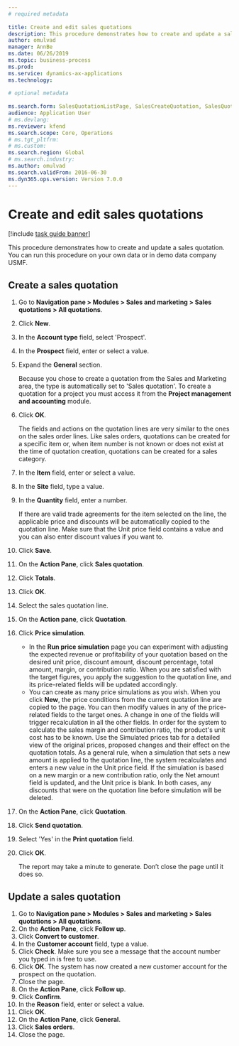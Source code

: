 ```yaml
--- 
# required metadata 
 
title: Create and edit sales quotations
description: This procedure demonstrates how to create and update a sales quotation. 
author: omulvad
manager: AnnBe 
ms.date: 06/26/2019
ms.topic: business-process 
ms.prod:  
ms.service: dynamics-ax-applications 
ms.technology:  
 
# optional metadata 
 
ms.search.form: SalesQuotationListPage, SalesCreateQuotation, SalesQuotationTable, SalesQuotationTotals, SalesQuotationPriceSimulation, SalesQuotationEditLines, SrsReportViewerForm, smmSetNumSeqIfManual, CustTable, SalesTable   
audience: Application User 
# ms.devlang:  
ms.reviewer: kfend
ms.search.scope: Core, Operations 
# ms.tgt_pltfrm:  
# ms.custom:  
ms.search.region: Global
# ms.search.industry: 
ms.author: omulvad
ms.search.validFrom: 2016-06-30 
ms.dyn365.ops.version: Version 7.0.0 
---
```

# Create and edit sales quotations

[!include [task guide banner](../../includes/task-guide-banner.md)]

This procedure demonstrates how to create and update a sales quotation. You can run this procedure on your own data or in demo data company USMF.


## Create a sales quotation
1. Go to **Navigation pane > Modules > Sales and marketing > Sales quotations > All quotations**.
2. Click **New**.
3. In the **Account type** field, select 'Prospect'.
4. In the **Prospect** field, enter or select a value.
5. Expand the **General** section.
    
    Because you chose to create a quotation from the Sales and Marketing area, the type is automatically set to 'Sales quotation'. To create a quotation for a project you must access it from the **Project management and accounting** module.
    
6. Click **OK**.
    
    The fields and actions on the quotation lines are very similar to the ones on the sales order lines.   Like sales orders, quotations can be created for a specific item or, when item number is not known or does not exist at the time of quotation creation, quotations can be created for a sales category.
    
7. In the **Item** field, enter or select a value.
8. In the **Site** field, type a value.
9. In the **Quantity** field, enter a number.
    
    If there are valid trade agreements for the item selected on the line, the applicable price and discounts will be automatically copied to the quotation line. Make sure that the Unit price field contains a value and you can also enter discount values if you want to.

10. Click **Save**.
11. On the **Action Pane**, click **Sales quotation**.
12. Click **Totals**.
13. Click **OK**.
14. Select the sales quotation line.
15. On the **Action pane**, click **Quotation**.
16. Click **Price simulation**.
    - In the **Run price simulation** page you can experiment with adjusting the expected revenue or profitability of your quotation based on the desired unit price, discount amount, discount percentage, total amount, margin, or contribution ratio. When you are satisfied with the target figures, you apply the suggestion to the quotation line, and its price-related fields will be updated accordingly.  
    - You can create as many price simulations as you wish. When you click **New**, the price conditions from the current quotation line are copied to the page. You can then modify values in any of the price-related fields to the target ones. A change in one of the fields will trigger recalculation in all the other fields. In order for the system to calculate the sales margin and contribution ratio, the product's unit cost has to be known. Use the Simulated prices tab for a detailed view of the original prices, proposed changes and their effect on the quotation totals. As a general rule, when a simulation that sets a new amount is applied to the quotation line, the system recalculates and enters a new value in the Unit price field. If the simulation is based on a new margin or a new contribution ratio, only the Net amount field is updated, and the Unit price is blank. In both cases, any discounts that were on the quotation line before simulation will be deleted.
17. On the **Action Pane**, click **Quotation**.
18. Click **Send quotation**.
19. Select 'Yes' in the **Print quotation** field.
20. Click **OK**.
    
    The report may take a minute to generate. Don’t close the page until it does so.

## Update a sales quotation
1. Go to **Navigation pane > Modules > Sales and marketing > Sales quotations > All quotations**.
2. On the **Action Pane**, click **Follow up**.
3. Click **Convert to customer**.
4. In the **Customer account** field, type a value.
5. Click **Check**. Make sure you see a message that the account number you typed in is free to use.  
6. Click **OK**. The system has now created a new customer account for the prospect on the quotation.  
7. Close the page.
8. On the **Action Pane**, click **Follow up**.
9. Click **Confirm**.
10. In the **Reason** field, enter or select a value.
11. Click **OK**.
12. On the **Action Pane**, click **General**.
13. Click **Sales orders**.
14. Close the page.

